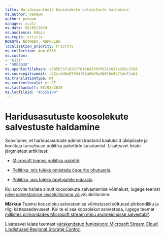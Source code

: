 ```yaml
---
title: Haridusasutuste koosolekute salvestuste haldamine
ms.author: pebaum
author: pebaum
manager: scotv
ms.date: 08/03/2020
ms.audience: Admin
ms.topic: article
ROBOTS: NOINDEX, NOFOLLOW
localization_priority: Priority
ms.collection: Adm_O365
ms.custom:
- "6131"
- "9002530"
ms.openlocfilehash: d7b56237cb287f619643303fb31c627e258c332d
ms.sourcegitcommit: c32ccdd6e87964f01a56d9a36070e4571ebf1ab1
ms.translationtype: MT
ms.contentlocale: et-EE
ms.lasthandoff: 08/03/2020
ms.locfileid: "46555164"
---
```

# <a name="manage-meeting-recordings-for-education"></a>Haridusasutuste koosolekute salvestuste haldamine

Soovitame, et haridusasutuste administraatorid kaaluksid üliõpilaste ja koolitaja turvalisuse poliitika pakettide kasutamist. Lisateavet leiate järgmistest artiklitest:

- [Microsoft teamsi poliitika paketid](https://docs.microsoft.com/microsoftteams/policy-packages-edu#policy-packages-in-microsoft-teams).  
    
- [Poliitika, mis tuleks omistada õppurite ohutusele](https://docs.microsoft.com/microsoftteams/policy-packages-edu#policies-that-should-be-assigned-for-student-safety).

- [Poliitika, mis tuleks õpetajatele määrata](https://docs.microsoft.com/microsoftteams/policy-packages-edu#policies-that-should-be-assigned-for-educators).

Kui soovite hallata ainult koosolekute salvestamise võimalust, lugege teemat [pilve salvestamise sisselülitamine või](https://docs.microsoft.com/microsoftteams/cloud-recording#turn-on-or-turn-off-cloud-recording)väljalülitamine.  

**Märkus** Teamsi koosoleku salvestamise võimalused sõltuvad piirkondliku ja riigi kättesaadavusest. Kui te ei saa koosolekut salvestada, lugege teemat [millistes piirkondades Microsoft stream minu andmeid sisse salvestab?](https://docs.microsoft.com/stream/faq#which-regions-does-microsoft-stream-host-my-data-in). 

Lisateavet leiate teemast [värskendatud funktsioon: Microsoft Stream Cloud Lindistused Regional Storage Control](https://admin.microsoft.com/AdminPortal/Home#/MessageCenter?id=MC214327).